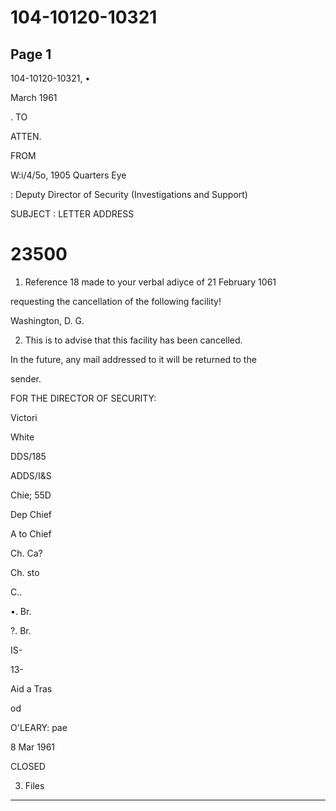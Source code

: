 # 104-10120-10321

## Page 1

104-10120-10321, •

March 1961

. TO

ATTEN.

FROM

W:i/4/5o, 1905 Quarters Eye

: Deputy Director of Security (Investigations and Support)

SUBJECT : LETTER ADDRESS

# 23500

1. Reference 18 made to your verbal adiyce of 21 February 1061

requesting the cancellation of the following facility!

Washington, D. G.

2. This is to advise that this facility has been cancelled.

In the future, any mail addressed to it will be returned to the

sender.

FOR THE DIRECTOR OF SECURITY:

Victori

White

DDS/185

ADDS/I&S

Chie; 55D

Dep Chief

A to Chief

Ch. Ca?

Ch. sto

C..

•. Br.

?. Br.

IS-

13-

Aid a Tras

od

O'LEARY: pae

8 Mar 1961

CLOSED

3) Files

---

